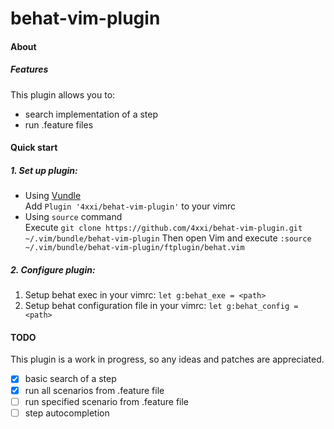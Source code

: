 # behat-vim-plugin
#### About
##### Features
This plugin allows you to:
* search implementation of a step
* run .feature files

#### Quick start
##### 1. Set up plugin:
* Using [Vundle](https://github.com/VundleVim/Vundle.vim)  
  Add `Plugin '4xxi/behat-vim-plugin'` to your vimrc
* Using `source` command  
  Execute `git clone https://github.com/4xxi/behat-vim-plugin.git ~/.vim/bundle/behat-vim-plugin`
  Then open Vim and execute `:source ~/.vim/bundle/behat-vim-plugin/ftplugin/behat.vim`
##### 2. Configure plugin:
1. Setup behat exec in your vimrc: `let g:behat_exe = <path>`
2. Setup behat configuration file in your vimrc: `let g:behat_config = <path>`

#### TODO
This plugin is a work in progress, so any ideas and patches are appreciated.
- [x] basic search of a step
- [x] run all scenarios from .feature file
- [ ] run specified scenario from .feature file
- [ ] step autocompletion
